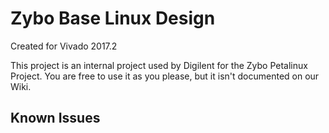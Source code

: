 # Zybo Base Linux Design
Created for Vivado 2017.2

This project is an internal project used by Digilent for the Zybo 
Petalinux Project. You are free to use it as you please, but it isn't 
documented on our Wiki.

## Known Issues
